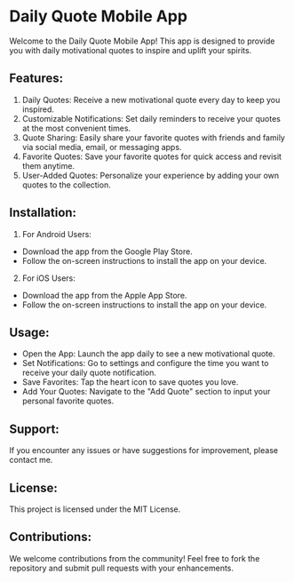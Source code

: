 # Daily Quote Mobile App 
Welcome to the Daily Quote Mobile App! This app is designed to provide you with daily motivational quotes to inspire and uplift your spirits.

## Features:
1. Daily Quotes: Receive a new motivational quote every day to keep you inspired.
2. Customizable Notifications: Set daily reminders to receive your quotes at the most convenient times.
3. Quote Sharing: Easily share your favorite quotes with friends and family via social media, email, or messaging apps.
4. Favorite Quotes: Save your favorite quotes for quick access and revisit them anytime.
5. User-Added Quotes: Personalize your experience by adding your own quotes to the collection.

## Installation:
1. For Android Users:
- Download the app from the Google Play Store.
- Follow the on-screen instructions to install the app on your device.
2. For iOS Users:
- Download the app from the Apple App Store.
- Follow the on-screen instructions to install the app on your device.

## Usage:
- Open the App: Launch the app daily to see a new motivational quote.
- Set Notifications: Go to settings and configure the time you want to receive your daily quote notification.
- Save Favorites: Tap the heart icon to save quotes you love.
- Add Your Quotes: Navigate to the "Add Quote" section to input your personal favorite quotes.

## Support:
If you encounter any issues or have suggestions for improvement, please contact me.

## License:
This project is licensed under the MIT License. 

## Contributions:
We welcome contributions from the community! Feel free to fork the repository and submit pull requests with your enhancements.
